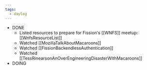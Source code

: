 ```yaml
---
tags:
  - daylog
---
```


- DONE
  - Listed resources to prepare for Fission's [[WNFS]] meetup:
    [[WnfsResourceList]]
  - Watched [[MozillaTalkAboutMacaroons]]
  - Watched [[FissionBackendlessAuthentication]]
  - Watched [[TessRinearsonAnOverEngineeringDisasterWithMacaroons]]
- DOING
